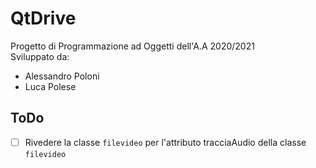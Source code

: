 # QtDrive
Progetto di Programmazione ad Oggetti dell'A.A 2020/2021\
Sviluppato da:
* Alessandro Poloni
* Luca Polese

## ToDo
- [ ] Rivedere la classe `filevideo` per l'attributo tracciaAudio della classe `filevideo` 
